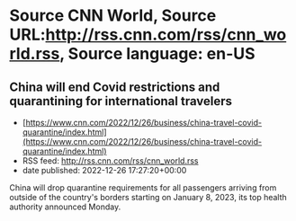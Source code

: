 # Source CNN World, Source URL:http://rss.cnn.com/rss/cnn_world.rss, Source language: en-US

## China will end Covid restrictions and quarantining for international travelers
 - [https://www.cnn.com/2022/12/26/business/china-travel-covid-quarantine/index.html](https://www.cnn.com/2022/12/26/business/china-travel-covid-quarantine/index.html)
 - RSS feed: http://rss.cnn.com/rss/cnn_world.rss
 - date published: 2022-12-26 17:27:20+00:00

China will drop quarantine requirements for all passengers arriving from outside of the country's borders starting on January 8, 2023, its top health authority announced Monday.
